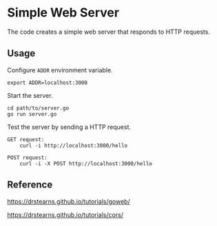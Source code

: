 # Simple Web Server

The code creates a simple web server that responds to HTTP requests.

## Usage

Configure `ADDR` environment variable.

    export ADDR=localhost:3000

Start the server.

    cd path/to/server.go
    go run server.go

Test the server by sending a HTTP request.

    GET request:
        curl -i http://localhost:3000/hello

    POST request:
        curl -i -X POST http://localhost:3000/hello

## Reference

https://drstearns.github.io/tutorials/goweb/

https://drstearns.github.io/tutorials/cors/
